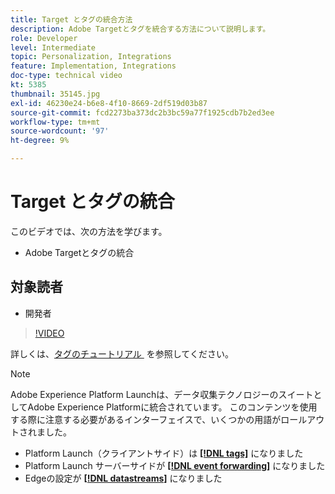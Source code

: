 ```yaml
---
title: Target とタグの統合方法
description: Adobe Targetとタグを統合する方法について説明します。
role: Developer
level: Intermediate
topic: Personalization, Integrations
feature: Implementation, Integrations
doc-type: technical video
kt: 5385
thumbnail: 35145.jpg
exl-id: 46230e24-b6e8-4f10-8669-2df519d03b87
source-git-commit: fcd2273ba373dc2b3bc59a77f1925cdb7b2ed3ee
workflow-type: tm+mt
source-wordcount: '97'
ht-degree: 9%

---
```


# Target とタグの統合

このビデオでは、次の方法を学びます。

* Adobe Targetとタグの統合

## 対象読者

* 開発者

>[!VIDEO](https://video.tv.adobe.com/v/35145/?quality=12)

詳しくは、[&#x200B; タグのチュートリアル &#x200B;](https://experienceleague.adobe.com/docs/launch-learn/implementing-in-websites-with-launch/index.html?lang=ja) を参照してください。

>[!NOTE]
>
>Adobe Experience Platform Launchは、データ収集テクノロジーのスイートとしてAdobe Experience Platformに統合されています。 このコンテンツを使用する際に注意する必要があるインターフェイスで、いくつかの用語がロールアウトされました。
>
> * Platform Launch（クライアントサイド）は **[[!DNL tags]](https://experienceleague.adobe.com/docs/experience-platform/tags/home.html?lang=ja)** になりました
> * Platform Launch サーバーサイドが **[[!DNL event forwarding]](https://experienceleague.adobe.com/docs/experience-platform/tags/event-forwarding/overview.html?lang=ja)** になりました
> * Edgeの設定が **[[!DNL datastreams]](https://experienceleague.adobe.com/docs/experience-platform/edge/fundamentals/datastreams.html?lang=ja)** になりました

